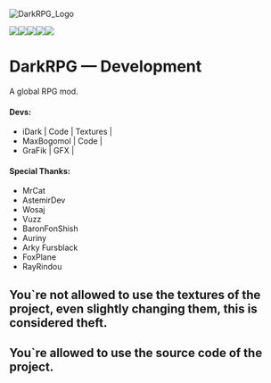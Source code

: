 ![DarkRPG_Logo](https://cdn.discordapp.com/attachments/1014345920315412502/1055843203670085642/dark-rpg-reborn.png)

   ![](https://cf.way2muchnoise.eu/title/698244.svg)![](http://cf.way2muchnoise.eu/versions/698244.svg)![]( https://cf.way2muchnoise.eu/full_698244_downloads.svg)![](https://img.shields.io/badge/License-GPL--2.0-blue)[![](https://img.shields.io/discord/859843420603416618?color=Green&label=Discord&logo=Discord&style=flat-square)](https://discord.gg/wWdXpwuPmK)

# DarkRPG — Development
A global RPG mod.

#### Devs:
- iDark | Code | Textures |
- MaxBogomol | Code |
- GraFik | GFX |

#### Special Thanks:
- MrCat
- AstemirDev
- Wosaj
- Vuzz
- BaronFonShish
- Auriny
- Arky Fursblack
- FoxPlane
- RayRindou

## You`re not allowed to use the textures of the project, even slightly changing them, this is considered theft.
## You`re allowed to use the source code of the project. 
